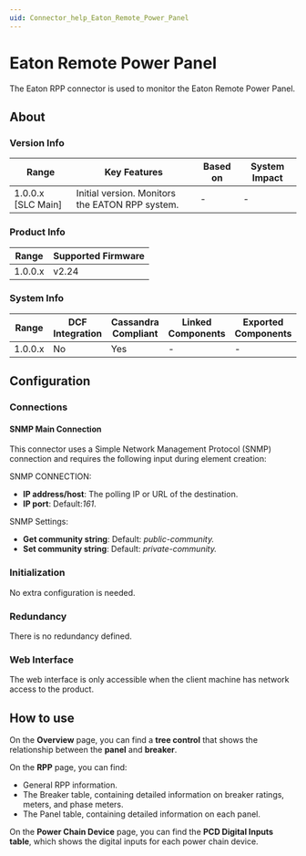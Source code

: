 ```yaml
---
uid: Connector_help_Eaton_Remote_Power_Panel
---
```


# Eaton Remote Power Panel

The Eaton RPP connector is used to monitor the Eaton Remote Power Panel.

## About

### Version Info

| **Range**            | **Key Features**                                | **Based on** | **System Impact** |
|----------------------|-------------------------------------------------|--------------|-------------------|
| 1.0.0.x \[SLC Main\] | Initial version. Monitors the EATON RPP system. | \-           | \-                |

### Product Info

| **Range** | **Supported Firmware** |
|-----------|------------------------|
| 1.0.0.x   | v2.24                  |

### System Info

| **Range** | **DCF Integration** | **Cassandra Compliant** | **Linked Components** | **Exported Components** |
|-----------|---------------------|-------------------------|-----------------------|-------------------------|
| 1.0.0.x   | No                  | Yes                     | \-                    | \-                      |

## Configuration

### Connections

#### SNMP Main Connection

This connector uses a Simple Network Management Protocol (SNMP) connection and requires the following input during element creation:

SNMP CONNECTION:

- **IP address/host**: The polling IP or URL of the destination.
- **IP port**: Default:*161*.

SNMP Settings:

- **Get community string**: Default: *public-community.*
- **Set community string**: Default: *private-community.*

### Initialization

No extra configuration is needed.

### Redundancy

There is no redundancy defined.

### Web Interface

The web interface is only accessible when the client machine has network access to the product.

## How to use

On the **Overview** page, you can find a **tree control** that shows the relationship between the **panel** and **breaker**.

On the **RPP** page, you can find:

- General RPP information.
- The Breaker table, containing detailed information on breaker ratings, meters, and phase meters.
- The Panel table, containing detailed information on each panel.

On the **Power Chain Device** page, you can find the **PCD Digital Inputs table**, which shows the digital inputs for each power chain device.

